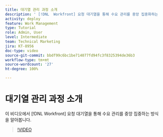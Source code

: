 ```yaml
---
title: 대기열 관리 과정 소개
description: ' [!DNL  Workfront] 요청 대기열을 통해 수요 관리를 중앙 집중화하는 방식을 알아봅니다.'
activity: deploy
feature: Work Management
type: Tutorial
role: Admin, User
level: Intermediate
team: Technical Marketing
jira: KT-8956
doc-type: video
source-git-commit: bbdf99c6bc1be714077fd94fc3f8325394de36b3
workflow-type: tm+mt
source-wordcount: '27'
ht-degree: 100%

---
```


# 대기열 관리 과정 소개

이 비디오에서 [!DNL  Workfront] 요청 대기열을 통해 수요 관리를 중앙 집중하는 방식을 알아봅니다.

>[!VIDEO](https://video.tv.adobe.com/v/3437597/?quality=12&learn=on&enablevpops=1&captions=kor)
